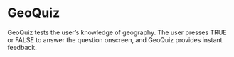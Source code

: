 # GeoQuiz
GeoQuiz tests the user’s knowledge of geography. 
The user presses TRUE or FALSE to answer the question onscreen, and GeoQuiz provides instant feedback.
